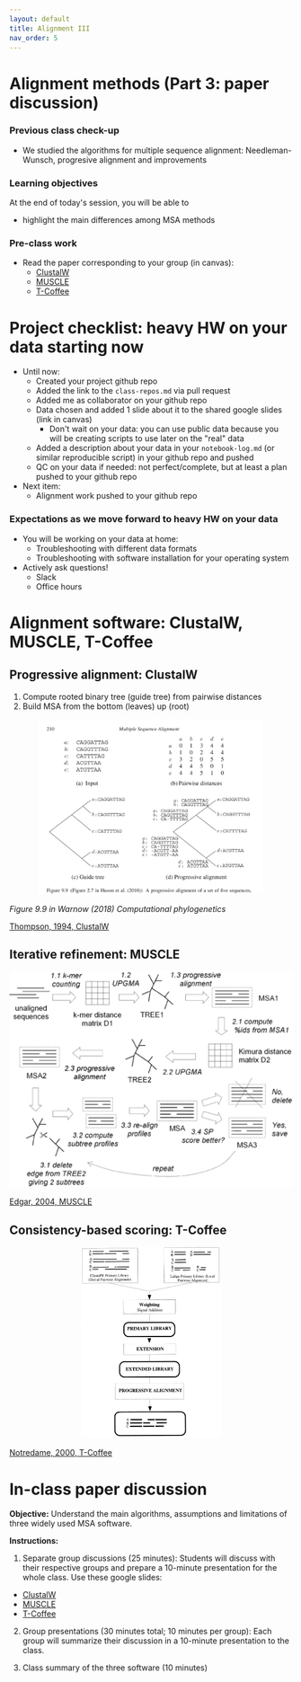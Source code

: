 ```yaml
---
layout: default
title: Alignment III
nav_order: 5
---
```


# Alignment methods (Part 3: paper discussion)

### Previous class check-up
- We studied the algorithms for multiple sequence alignment: Needleman-Wunsch, progresive alignment and improvements

### Learning objectives

At the end of today's session, you will be able to
- highlight the main differences among MSA methods


### Pre-class work

- Read the paper corresponding to your group (in canvas):
  - [ClustalW](https://www.ncbi.nlm.nih.gov/pmc/articles/PMC308517/)
  - [MUSCLE](https://academic.oup.com/nar/article/32/5/1792/2380623)
  - [T-Coffee](https://www.sciencedirect.com/science/article/pii/S0022283600940427)



# Project checklist: heavy HW on your data starting now

- Until now:
  - Created your project github repo
  - Added the link to the `class-repos.md` via pull request
  - Added me as collaborator on your github repo
  - Data chosen and added 1 slide about it to the shared google slides (link in canvas)
      - Don't wait on your data: you can use public data because you will be creating scripts to use later on the "real" data
  - Added a description about your data in your `notebook-log.md` (or similar reproducible script) in your github repo and pushed
  - QC on your data if needed: not perfect/complete, but at least a plan pushed to your github repo
- Next item: 
  - Alignment work pushed to your github repo

### Expectations as we move forward to heavy HW on your data
- You will be working on your data at home:
  - Troubleshooting with different data formats
  - Troubleshooting with software installation for your operating system
- Actively ask questions!
  - Slack
  - Office hours


# Alignment software: ClustalW, MUSCLE, T-Coffee

## Progressive alignment: ClustalW

1. Compute rooted binary tree (guide tree) from pairwise distances
2. Build MSA from the bottom (leaves) up (root)

<div style="text-align:center"><img src="../assets/pics/fig9.9.png" width="400"/></div>

_Figure 9.9 in Warnow (2018) Computational phylogenetics_

[Thompson, 1994, ClustalW](https://www.ncbi.nlm.nih.gov/pmc/articles/PMC308517/)


## Iterative refinement: MUSCLE

<div style="text-align:center"><img src="../assets/pics/muscle.png" width="600"/></div>

[Edgar, 2004, MUSCLE](https://academic.oup.com/nar/article/32/5/1792/2380623)


## Consistency-based scoring: T-Coffee

<div style="text-align:center"><img src="../assets/pics/tcoffee.gif" width="250"/></div>

[Notredame, 2000, T-Coffee](https://www.sciencedirect.com/science/article/pii/S0022283600940427)


# In-class paper discussion

**Objective:** Understand the main algorithms, assumptions and limitations of three widely used MSA software.

**Instructions:**

1. Separate group discussions (25 minutes): Students will discuss with their respective groups and prepare a 10-minute presentation for the whole class. Use these google slides:
  - [ClustalW](https://docs.google.com/presentation/d/1eEstaSwu54rkQERawbAFIdZk9DFL31axmTo0lGmunOs/edit?usp=drive_link)
  - [MUSCLE](https://docs.google.com/presentation/d/1UWCriupXTdaP0pP3MC77N3Zv92k-JmHZ31wjO-zCGXc/edit?usp=drive_link)
  - [T-Coffee](https://docs.google.com/presentation/d/1Xr2HAaxCLTX_VWFXWhfyOksjM3moG0rD7D3lQ-_rl7Q/edit?usp=drive_link)

2. Group presentations (30 minutes total; 10 minutes per group): Each group will summarize their discussion in a 10-minute presentation to the class.

3. Class summary of the three software (10 minutes)

